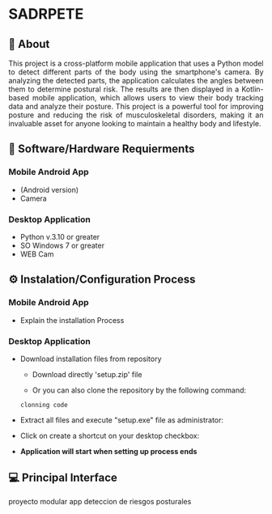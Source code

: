 # SADRPETE

## 📄 About

<p align='justify'>
This project is a cross-platform mobile application that uses a Python model to detect different parts of the body using the smartphone's camera. By analyzing the detected parts, the application calculates the angles between them to determine postural risk. The results are then displayed in a Kotlin-based mobile application, which allows users to view their body tracking data and analyze their posture. This project is a powerful tool for improving posture and reducing the risk of musculoskeletal disorders, making it an invaluable asset for anyone looking to maintain a healthy body and lifestyle.
</p>

## 🔧 Software/Hardware Requierments
### Mobile Android App
- (Android version)
- Camera

### Desktop Application
- Python v.3.10 or greater
- SO Windows 7 or greater
- WEB Cam

## ⚙️ Instalation/Configuration Process
### Mobile Android App
- Explain the installation Process

### Desktop Application
- Download installation files from repository
  - Download directly 'setup.zip' file 
  
  - Or you can also clone the repository by the following command:
  ````
  clonning code
  ````
- Extract all files and execute "setup.exe" file as administrator:

- Click on create a shortcut on your desktop checkbox:

- **Application will start when setting up process ends**

## 💻 Principal Interface




 proyecto modular app deteccion de riesgos posturales
